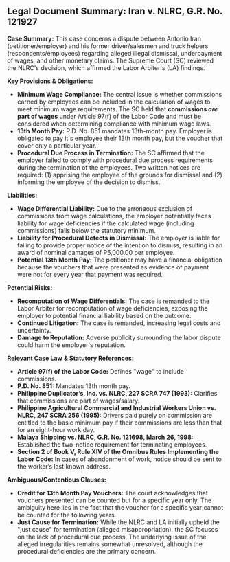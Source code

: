 ## Legal Document Summary: Iran v. NLRC, G.R. No. 121927

**Case Summary:** This case concerns a dispute between Antonio Iran (petitioner/employer) and his former driver/salesmen and truck helpers (respondents/employees) regarding alleged illegal dismissal, underpayment of wages, and other monetary claims. The Supreme Court (SC) reviewed the NLRC's decision, which affirmed the Labor Arbiter's (LA) findings.

**Key Provisions & Obligations:**

*   **Minimum Wage Compliance:** The central issue is whether commissions earned by employees can be included in the calculation of wages to meet minimum wage requirements. The SC held that **commissions *are* part of wages** under Article 97(f) of the Labor Code and must be considered when determining compliance with minimum wage laws.
*   **13th Month Pay:** P.D. No. 851 mandates 13th-month pay. Employer is obligated to pay it's employee their 13th month pay, but the voucher that cover only a particular year.
*   **Procedural Due Process in Termination:** The SC affirmed that the employer failed to comply with procedural due process requirements during the termination of the employees. Two written notices are required: (1) apprising the employee of the grounds for dismissal and (2) informing the employee of the decision to dismiss.

**Liabilities:**

*   **Wage Differential Liability:** Due to the erroneous exclusion of commissions from wage calculations, the employer potentially faces liability for wage deficiencies if the calculated wage (including commissions) falls below the statutory minimum.
*   **Liability for Procedural Defects in Dismissal:** The employer is liable for failing to provide proper notice of the intention to dismiss, resulting in an award of nominal damages of P5,000.00 per employee.
*   **Potential 13th Month Pay:** The petitioner may have a financial obligation because the vouchers that were presented as evidence of payment were not for every year that payment was required.

**Potential Risks:**

*   **Recomputation of Wage Differentials:** The case is remanded to the Labor Arbiter for recomputation of wage deficiencies, exposing the employer to potential financial liability based on the outcome.
*   **Continued Litigation:** The case is remanded, increasing legal costs and uncertainty.
*   **Damage to Reputation:** Adverse publicity surrounding the labor dispute could harm the employer's reputation.

**Relevant Case Law & Statutory References:**

*   **Article 97(f) of the Labor Code:** Defines "wage" to include commissions.
*   **P.D. No. 851:** Mandates 13th month pay.
*   **Philippine Duplicator’s, Inc. vs. NLRC, 227 SCRA 747 (1993):** Clarifies that commissions are part of wages/salary.
*   **Philippine Agricultural Commercial and Industrial Workers Union vs. NLRC, 247 SCRA 256 (1995):** Drivers paid purely on commission are entitled to the basic minimum pay if their commissions are less than that for an eight-hour work day.
*   **Malaya Shipping vs. NLRC, G.R. No. 121698, March 26, 1998:**  Established the two-notice requirement for terminating employees.
*   **Section 2 of Book V, Rule XIV of the Omnibus Rules Implementing the Labor Code:** In cases of abandonment of work, notice should be sent to the worker’s last known address.

**Ambiguous/Contentious Clauses:**

*   **Credit for 13th Month Pay Vouchers:** The court acknowledges that vouchers presented can be counted but for a specific year only. The ambiguity here lies in the fact that the voucher for a specific year cannot be counted for the following years.
*   **Just Cause for Termination:** While the NLRC and LA initially upheld the "just cause" for termination (alleged misappropriation), the SC focuses on the lack of procedural due process.  The underlying issue of the alleged irregularities remains somewhat unresolved, although the procedural deficiencies are the primary concern.
